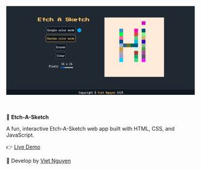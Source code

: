 <img src='img/overview.png'>

<br></br>
🎨 <strong> Etch-A-Sketch </strong>
<p> A fun, interactive Etch-A-Sketch web app built with HTML, CSS, and JavaScript. </p>

👉 <a href='https://vietducng.github.io/learnWeb_03_etchASketch/'>Live Demo</a>


🚀 Develop by <a href='https://vietducng.github.io/'>Viet Nguyen</a>